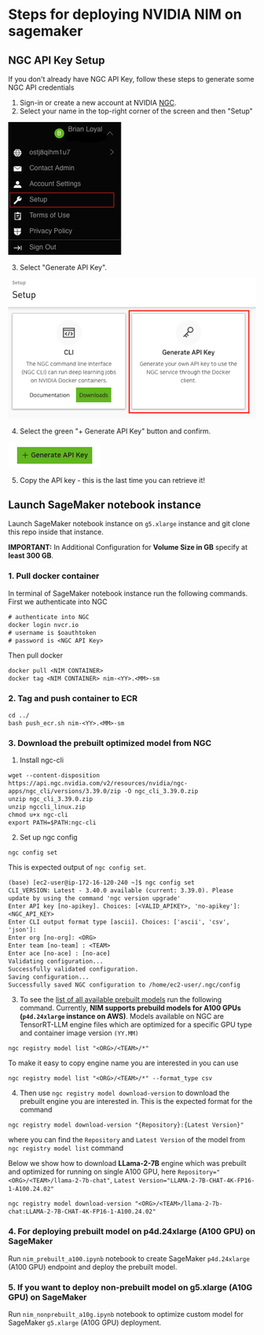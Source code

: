 # Steps for deploying NVIDIA NIM on sagemaker
## NGC API Key Setup
If you don't already have NGC API Key, follow these steps to generate some NGC API credentials

1. Sign-in or create a new account at NVIDIA [NGC](https://ngc.nvidia.com/signin).
2. Select your name in the top-right corner of the screen and then "Setup"

![Select Setup from the top-right menup](img/1-setup.png)

3. Select "Generate API Key".

![Select Generate API Key](img/2-api-key.png)

4. Select the green "+ Generate API Key" button and confirm.

![Select green Generate API Key button ](img/3-generate.png)

5. Copy the API key - this is the last time you can retrieve it!

## Launch SageMaker notebook instance

Launch SageMaker notebook instance on `g5.xlarge` instance and git clone this repo inside that instance.

**IMPORTANT:** In Additional Configuration for **Volume Size in GB** specify at **least 300 GB**.

### 1. Pull docker container
In terminal of SageMaker notebook instance run the following commands. First we authenticate into NGC
```
# authenticate into NGC
docker login nvcr.io
# username is $oauthtoken
# password is <NGC API Key>
```
Then pull docker
```
docker pull <NIM CONTAINER>
docker tag <NIM CONTAINER> nim-<YY>.<MM>-sm
```

### 2. Tag and push container to ECR
```
cd ../
bash push_ecr.sh nim-<YY>.<MM>-sm
```

### 3. Download the prebuilt optimized model from NGC
1. Install ngc-cli

```
wget --content-disposition https://api.ngc.nvidia.com/v2/resources/nvidia/ngc-apps/ngc_cli/versions/3.39.0/zip -O ngc_cli_3.39.0.zip
unzip ngc_cli_3.39.0.zip
unzip ngccli_linux.zip
chmod u+x ngc-cli
export PATH=$PATH:ngc-cli
```

2. Set up ngc config

```
ngc config set
```

This is expected output of `ngc config set`.
```
(base) [ec2-user@ip-172-16-120-240 ~]$ ngc config set
CLI_VERSION: Latest - 3.40.0 available (current: 3.39.0). Please update by using the command 'ngc version upgrade' 
Enter API key [no-apikey]. Choices: [<VALID_APIKEY>, 'no-apikey']: <NGC_API_KEY>
Enter CLI output format type [ascii]. Choices: ['ascii', 'csv', 'json']: 
Enter org [no-org]: <ORG>
Enter team [no-team] : <TEAM>
Enter ace [no-ace] : [no-ace] 
Validating configuration...
Successfully validated configuration.
Saving configuration...
Successfully saved NGC configuration to /home/ec2-user/.ngc/config
```

3. To see the [list of all available prebuilt models](https://docs.nvidia.com/ai-enterprise/nim-llm/latest/overview.html) run the following command. Currently, **NIM supports prebuild models for A100 GPUs (`p4d.24xlarge` instance on AWS)**. Models available on NGC are TensorRT-LLM engine files which are optimized for a specific GPU type and container image version `(YY.MM)`
```
ngc registry model list "<ORG>/<TEAM>/*"
```

To make it easy to copy engine name you are interested in you can use
```
ngc registry model list "<ORG>/<TEAM>/*" --format_type csv
```

4. Then use `ngc registry model download-version` to download the prebuilt engine you are interested in. This is the expected format for the command
```
ngc registry model download-version "{Repository}:{Latest Version}"
```

where you can find the `Repository` and `Latest Version` of the model from `ngc registry model list` command

Below we show how to download **LLama-2-7B** engine which was prebuilt and optimized for running on single A100 GPU, here `Repository="<ORG>/<TEAM>/llama-2-7b-chat"`, `Latest Version="LLAMA-2-7B-CHAT-4K-FP16-1-A100.24.02"`
```
ngc registry model download-version "<ORG>/<TEAM>/llama-2-7b-chat:LLAMA-2-7B-CHAT-4K-FP16-1-A100.24.02"
```

### 4. For deploying prebuilt model on p4d.24xlarge (A100 GPU) on SageMaker
Run `nim_prebuilt_a100.ipynb` notebook to create SageMaker `p4d.24xlarge` (A100 GPU) endpoint and deploy the prebuilt model.

### 5. If you want to deploy non-prebuilt model on g5.xlarge (A10G GPU) on SageMaker
Run `nim_nonprebuilt_a10g.ipynb` notebook to optimize custom model for SageMaker `g5.xlarge` (A10G GPU) deployment.
